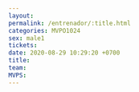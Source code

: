 ```yaml
---
layout: 
permalink: /entrenador/:title.html
categories: MVPO1024
sex: male1
tickets: 
date: 2020-08-29 10:29:20 +0700
title: 
team: 
MVPS:
---
```

